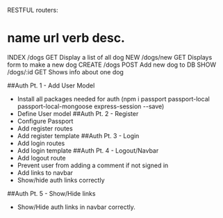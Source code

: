 RESTFUL routers:

name    url       verb     desc.
=========================================================
INDEX  /dogs      GET      Display a list of all dog
NEW    /dogs/new  GET      Displays form to make a new dog
CREATE /dogs      POST     Add new dog to DB
SHOW   /dogs/:id  GET      Shows info about one dog

##Auth Pt. 1 - Add User Model
 * Install all packages needed for auth
   (npm i passport passport-local passport-local-mongoose express-session --save)
 * Define User model
##Auth Pt. 2 - Register
 * Configure Passport
 * Add register routes
 * Add register template
##Auth Pt. 3 - Login 
 * Add login routes
 * Add login template
##Auth Pt. 4 - Logout/Navbar
 * Add logout route
 * Prevent user from adding a comment if not signed in
 * Add links to navbar
 * Show/hide auth links correctly
 
##Auth Pt. 5 - Show/Hide links
 * Show/Hide auth links in navbar correctly.  
 
 
   